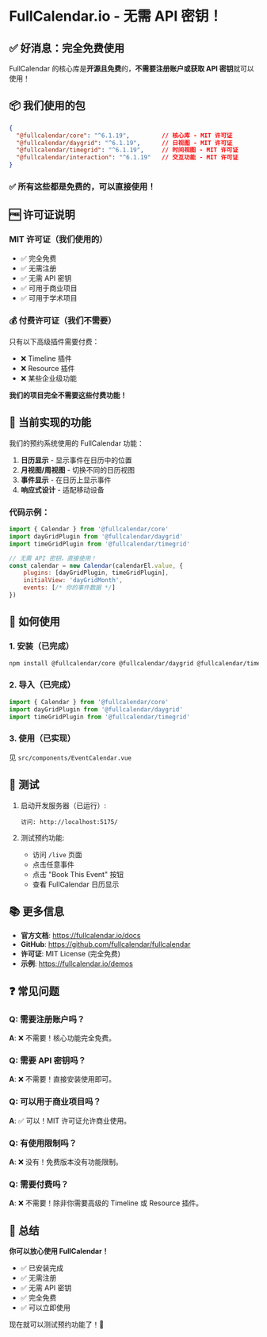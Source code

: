 # FullCalendar.io - 无需 API 密钥！

## ✅ 好消息：完全免费使用

FullCalendar 的核心库是**开源且免费**的，**不需要注册账户或获取 API 密钥**就可以使用！

## 📦 我们使用的包

```json
{
  "@fullcalendar/core": "^6.1.19",         // 核心库 - MIT 许可证
  "@fullcalendar/daygrid": "^6.1.19",      // 日视图 - MIT 许可证
  "@fullcalendar/timegrid": "^6.1.19",     // 时间视图 - MIT 许可证
  "@fullcalendar/interaction": "^6.1.19"   // 交互功能 - MIT 许可证
}
```

### ✅ 所有这些都是免费的，可以直接使用！

## 🆓 许可证说明

### MIT 许可证（我们使用的）
- ✅ 完全免费
- ✅ 无需注册
- ✅ 无需 API 密钥
- ✅ 可用于商业项目
- ✅ 可用于学术项目

### 💰 付费许可证（我们不需要）
只有以下高级插件需要付费：
- ❌ Timeline 插件
- ❌ Resource 插件
- ❌ 某些企业级功能

**我们的项目完全不需要这些付费功能！**

## 🎯 当前实现的功能

我们的预约系统使用的 FullCalendar 功能：
1. **日历显示** - 显示事件在日历中的位置
2. **月视图/周视图** - 切换不同的日历视图
3. **事件显示** - 在日历上显示事件
4. **响应式设计** - 适配移动设备

### 代码示例：
```javascript
import { Calendar } from '@fullcalendar/core'
import dayGridPlugin from '@fullcalendar/daygrid'
import timeGridPlugin from '@fullcalendar/timegrid'

// 无需 API 密钥，直接使用！
const calendar = new Calendar(calendarEl.value, {
    plugins: [dayGridPlugin, timeGridPlugin],
    initialView: 'dayGridMonth',
    events: [/* 你的事件数据 */]
})
```

## 🚀 如何使用

### 1. 安装（已完成）
```bash
npm install @fullcalendar/core @fullcalendar/daygrid @fullcalendar/timegrid @fullcalendar/interaction
```

### 2. 导入（已完成）
```javascript
import { Calendar } from '@fullcalendar/core'
import dayGridPlugin from '@fullcalendar/daygrid'
import timeGridPlugin from '@fullcalendar/timegrid'
```

### 3. 使用（已实现）
见 `src/components/EventCalendar.vue`

## 🧪 测试

1. 启动开发服务器（已运行）:
   ```
   访问: http://localhost:5175/
   ```

2. 测试预约功能:
   - 访问 `/live` 页面
   - 点击任意事件
   - 点击 "Book This Event" 按钮
   - 查看 FullCalendar 日历显示

## 📚 更多信息

- **官方文档**: https://fullcalendar.io/docs
- **GitHub**: https://github.com/fullcalendar/fullcalendar
- **许可证**: MIT License (完全免费)
- **示例**: https://fullcalendar.io/demos

## ❓ 常见问题

### Q: 需要注册账户吗？
**A**: ❌ 不需要！核心功能完全免费。

### Q: 需要 API 密钥吗？
**A**: ❌ 不需要！直接安装使用即可。

### Q: 可以用于商业项目吗？
**A**: ✅ 可以！MIT 许可证允许商业使用。

### Q: 有使用限制吗？
**A**: ❌ 没有！免费版本没有功能限制。

### Q: 需要付费吗？
**A**: ❌ 不需要！除非你需要高级的 Timeline 或 Resource 插件。

## 🎉 总结

**你可以放心使用 FullCalendar！**
- ✅ 已安装完成
- ✅ 无需注册
- ✅ 无需 API 密钥
- ✅ 完全免费
- ✅ 可以立即使用

现在就可以测试预约功能了！🚀

